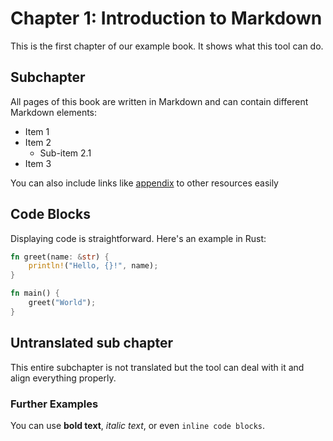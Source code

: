 # Chapter 1: Introduction to Markdown

This is the first chapter of our example book. It shows what this tool can do.

## Subchapter

All pages of this book are written in Markdown and can contain different
Markdown elements:

- Item 1
- Item 2
  - Sub-item 2.1
- Item 3

You can also include links like [appendix][appendix] to other resources easily

## Code Blocks

Displaying code is straightforward. Here's an example in Rust:

```rust
fn greet(name: &str) {
    println!("Hello, {}!", name);
}

fn main() {
    greet("World");
}
```

## Untranslated sub chapter

This entire subchapter is not translated but the tool can deal with it and align
everything properly.

### Further Examples

You can use **bold text**, _italic text_, or even `inline code blocks`.

[appendix]: some-appendix.html

